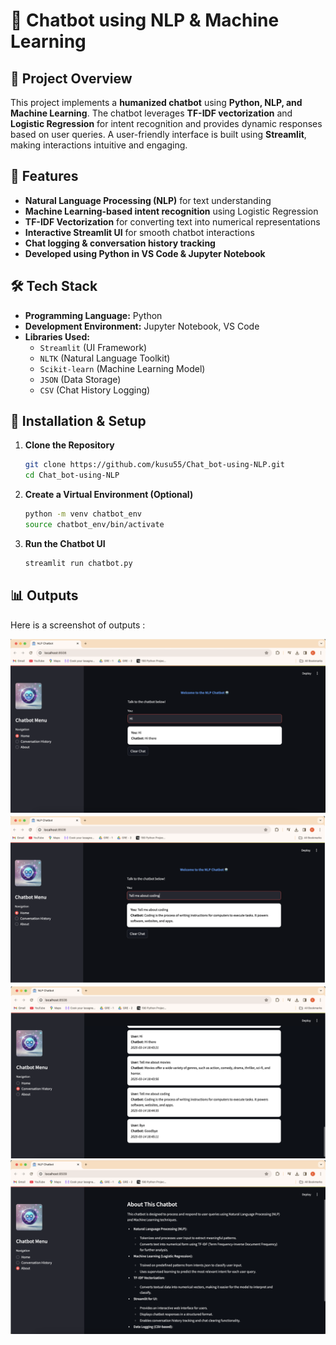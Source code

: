 # 🤖 Chatbot using NLP & Machine Learning

## 📌 Project Overview
This project implements a **humanized chatbot** using **Python, NLP, and Machine Learning**. The chatbot leverages **TF-IDF vectorization** and **Logistic Regression** for intent recognition and provides dynamic responses based on user queries. A user-friendly interface is built using **Streamlit**, making interactions intuitive and engaging.

## 🚀 Features
- **Natural Language Processing (NLP)** for text understanding
- **Machine Learning-based intent recognition** using Logistic Regression
- **TF-IDF Vectorization** for converting text into numerical representations
- **Interactive Streamlit UI** for smooth chatbot interactions
- **Chat logging & conversation history tracking**
- **Developed using Python in VS Code & Jupyter Notebook**

## 🛠️ Tech Stack
- **Programming Language:** Python
- **Development Environment:** Jupyter Notebook, VS Code
- **Libraries Used:**
  - `Streamlit` (UI Framework)
  - `NLTK` (Natural Language Toolkit)
  - `Scikit-learn` (Machine Learning Model)
  - `JSON` (Data Storage)
  - `CSV` (Chat History Logging)
## 🔧 Installation & Setup
1. **Clone the Repository**
   ```bash
   git clone https://github.com/kusu55/Chat_bot-using-NLP.git
   cd Chat_bot-using-NLP
   ```
2. **Create a Virtual Environment (Optional)**
   ```bash
   python -m venv chatbot_env
   source chatbot_env/bin/activate 
   ```
4. **Run the Chatbot UI**
   ```bash
   streamlit run chatbot.py
   ```
## 📊 Outputs

Here is a screenshot of outputs :

![Homepage](Homepage.png)
![Homepage 2](Homepage_2.png)
![Homepage](Conversation_History_page.png)
![Homepage](About_Page.png)
